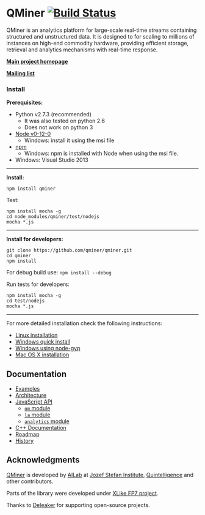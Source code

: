 QMiner [![Build Status](https://travis-ci.org/qminer/qminer.svg?branch=master)](https://travis-ci.org/qminer/qminer)
======

QMiner is an analytics platform for large-scale real-time streams containing structured and
unstructured data. It is designed to for scaling to millions of instances on high-end commodity 
hardware, providing efficient storage, retrieval and analytics mechanisms with real-time response.

**[Main project homepage](http://qminer.ijs.si/)**

**[Mailing list](https://groups.google.com/forum/#!forum/qminer)**


### Install 

**Prerequisites:**

 - Python v2.7.3 (recommended)
   - It was also tested on python 2.6
   - Does not work on python 3
 - [Node v0-12-0](http://blog.nodejs.org/2015/02/06/node-v0-12-0-stable/)
   - Windows: install it using the msi file
 - [npm](https://www.npmjs.com/package/npm)
   - Windows: npm is installed with Node when using the msi file.
 - Windows: Visual Studio 2013

---

**Install:**

	npm install qminer

Test:

	npm install mocha -g
	cd node_modules/qminer/test/nodejs
	mocha *.js

---

**Install for developers:**

	git clone https://github.com/qminer/qminer.git
	cd qminer
	npm install

For debug build use: `npm install --debug`

Run tests for developers: 

	npm install mocha -g
	cd test/nodejs
	mocha *.js

---

For more detailed installation check the following instructions:
- [Linux installation](https://github.com/qminer/qminer/wiki/Installation-on-Linux)
- [Windows quick install](https://github.com/qminer/qminer/wiki/Quick-Installation-on-Windows)
- [Windows using node-gyp](https://github.com/qminer/qminer/wiki/Installation-on-Windows)
- [Mac OS X installation](https://github.com/qminer/qminer/wiki/Installation-on-Mac-OSX)

## Documentation

+ [Examples](https://github.com/qminer/qminer/wiki/Example)
+ [Architecture](https://github.com/qminer/qminer/wiki/Architecture)
+ [JavaScript API](https://rawgit.com/rupnikj/qminer/master/nodedoc/index.html)
  + [`qm` module](https://rawgit.com/rupnikj/qminer/master/nodedoc/module-qm.html)
  + [`la` module](https://rawgit.com/rupnikj/qminer/master/nodedoc/module-la.html)
  + [`analytics` module](https://rawgit.com/rupnikj/qminer/master/nodedoc/module-analytics.html)
+ [C++ Documentation](http://agava.ijs.si/~blazf/qminer/)
+ [Roadmap](https://github.com/qminer/qminer/wiki/Roadmap)
+ [History](https://github.com/qminer/qminer/wiki/History)

## Acknowledgments

[QMiner](http://qminer.ijs.si/) is developed by [AILab](http://ailab.ijs.si/) at 
[Jozef Stefan Institute](http://www.ijs.si/), [Quintelligence](http://quintelligence.com) and other contributors.

Parts of the library were developed under [XLike FP7 project](http://www.xlike.org/).

Thanks to [Deleaker](http://deleaker.com) for supporting open-source projects.
